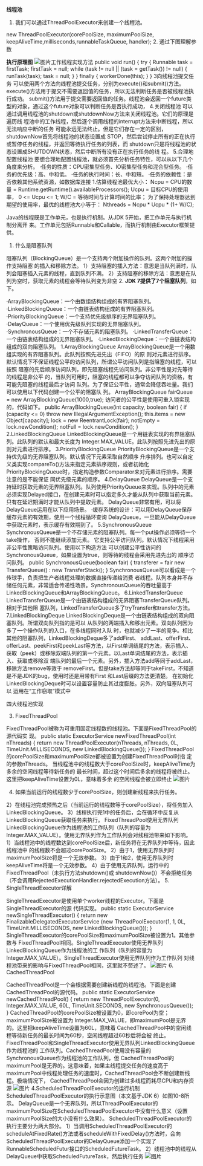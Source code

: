 **线程池**
1. 我们可以通过ThreadPoolExecutor来创建一个线程池。

new ThreadPoolExecutor(corePoolSize, maximumPoolSize, keepAliveTime,milliseconds,runnableTaskQueue, handler); 
2. 通过下图理解参数

**执行原理图**
![图片](https://images-cdn.shimo.im/ND9qXdPwW54MZJOy/image.image/png!thumbnail)工作线程实现方法
public void run() {
try {
Runnable task = firstTask;
firstTask = null;
while (task != null || (task = getTask()) != null) {
runTask(task);
task = null;
}
} finally {
workerDone(this);
}
} 
3向线程池提交任务
可以使用两个方法向线程池提交任务，分别为execute()和submit()方法。execute()方法用于提交不需要返回值的任务，所以无法判断任务是否被线程池执行成功。
   submit()方法用于提交需要返回值的任务。线程池会返回一个future类型的对象，通过这个future对象可以判断任务是否执行成功，
4.关闭线程池 
可以通过调用线程池的shutdown或shutdownNow方法来关闭线程池。它们的原理是遍历线
程池中的工作线程，然后逐个调用线程的interrupt方法来中断线程，所以无法响应中断的任务
可能永远无法终止。但是它们存在一定的区别，shutdownNow首先将线程池的状态设置成
STOP，然后尝试停止所有的正在执行或暂停任务的线程，并返回等待执行任务的列表，而
shutdown只是将线程池的状态设置成SHUTDOWN状态，然后中断所有没有正在执行任务的线
程。 
5.合理地配置线程池
要想合理地配置线程池，就必须首先分析任务特性，可以从以下几个角度来分析。
·任务的性质：CPU密集型任务、IO密集型任务和混合型任务。
·任务的优先级：高、中和低。
·任务的执行时间：长、中和短。
·任务的依赖性：是否依赖其他系统资源，如数据库连接 
1.估算线程池最优大小：
Ncpu = CPU的数量 = Runtime.getRuntime().availableProcessors();
Ucpu = 目标CPU的使用率， 0 <= Ucpu <= 1;
W/C = 等待时间与计算时间的比率；
为了保持处理器达到期望的使用率，最优的线程池大小等于：
Nthreads = Ncpu * Ucpu * (1+ W/C);

Java的线程既是工作单元，也是执行机制。从JDK 5开始，把工作单元与执行机制分离开
来。工作单元包括Runnable和Callable，而执行机制由Executor框架提供。 


1. 什么是阻塞队列

阻塞队列（BlockingQueue）是一个支持两个附加操作的队列。这两个附加的操作支持阻塞
的插入和移除方法。
1）支持阻塞的插入方法：意思是当队列满时，队列会阻塞插入元素的线程，直到队列不满。
2）支持阻塞的移除方法：意思是在队列为空时，获取元素的线程会等待队列变为非空 
2. **JDK 7提供了7个阻塞队列**，如下。

·ArrayBlockingQueue：一个由数组结构组成的有界阻塞队列。
·LinkedBlockingQueue：一个由链表结构组成的有界阻塞队列。
·PriorityBlockingQueue：一个支持优先级排序的无界阻塞队列。
·DelayQueue：一个使用优先级队列实现的无界阻塞队列。
·SynchronousQueue：一个不存储元素的阻塞队列。
·LinkedTransferQueue：一个由链表结构组成的无界阻塞队列。
·LinkedBlockingDeque：一个由链表结构组成的双向阻塞队列。
1.ArrayBlockingQueue
ArrayBlockingQueue是一个用数组实现的有界阻塞队列。此队列按照先进先出（FIFO）的原
则对元素进行排序。
默认情况下不保证线程公平的访问队列，所谓公平访问队列是指阻塞的线程，可以按照
阻塞的先后顺序访问队列，即先阻塞线程先访问队列。非公平性是对先等待的线程是非公平
的，当队列可用时，阻塞的线程都可以争夺访问队列的资格，有可能先阻塞的线程最后才访问
队列。为了保证公平性，通常会降低吞吐量。我们可以使用以下代码创建一个公平的阻塞队
列。
ArrayBlockingQueue fairQueue = new ArrayBlockingQueue(1000,true);
访问者的公平性是使用可重入锁实现的，代码如下。
public ArrayBlockingQueue(int capacity, boolean fair) {
if (capacity <= 0)
throw new IllegalArgumentException();
this.items = new Object[capacity];
lock = new ReentrantLock(fair);
notEmpty = lock.newCondition();
notFull = lock.newCondition();
}
2.LinkedBlockingQueue
LinkedBlockingQueue是一个用链表实现的有界阻塞队列。此队列的默认和最大长度为
Integer.MAX_VALUE。此队列按照先进先出的原则对元素进行排序。
3.PriorityBlockingQueue
PriorityBlockingQueue是一个支持优先级的无界阻塞队列。默认情况下元素采取自然顺序
升序排列。也可以自定义类实现compareTo()方法来指定元素排序规则，或者初始化
PriorityBlockingQueue时，指定构造参数Comparator来对元素进行排序。需要注意的是不能保证
同优先级元素的顺序。
4.DelayQueue
DelayQueue是一个支持延时获取元素的无界阻塞队列。队列使用PriorityQueue来实现。队列中的元素必须实现Delayed接口，在创建元素时可以指定多久才能从队列中获取当前元素。
只有在延迟期满时才能从队列中提取元素。
DelayQueue非常有用，可以将DelayQueue运用在以下应用场景。
·缓存系统的设计：可以用DelayQueue保存缓存元素的有效期，使用一个线程循环查询
DelayQueue，一旦能从DelayQueue中获取元素时，表示缓存有效期到了。
5.SynchronousQueue
SynchronousQueue是一个不存储元素的阻塞队列。每一个put操作必须等待一个take操作，
否则不能继续添加元素。
它支持公平访问队列。默认情况下线程采用非公平性策略访问队列。使用以下构造方法
可以创建公平性访问的SynchronousQueue，如果设置为true，则等待的线程会采用先进先出的
顺序访问队列。
public SynchronousQueue(boolean fair) {
transferer = fair new TransferQueue() : new TransferStack();
}
SynchronousQueue可以看成是一个传球手，负责把生产者线程处理的数据直接传递给消费
者线程。队列本身并不存储任何元素，非常适合传递性场景。SynchronousQueue的吞吐量高于
LinkedBlockingQueue和ArrayBlockingQueue。
6.LinkedTransferQueue
LinkedTransferQueue是一个由链表结构组成的无界阻塞TransferQueue队列。相对于其他阻
塞队列，LinkedTransferQueue多了tryTransfer和transfer方法。
7.LinkedBlockingDeque
LinkedBlockingDeque是一个由链表结构组成的双向阻塞队列。所谓双向队列指的是可以
从队列的两端插入和移出元素。双向队列因为多了一个操作队列的入口，在多线程同时入队
时，也就减少了一半的竞争。相比其他的阻塞队列，LinkedBlockingDeque多了addFirst、
addLast、offerFirst、offerLast、peekFirst和peekLast等方法，以First单词结尾的方法，表示插入、
获取（peek）或移除双端队列的第一个元素。以Last单词结尾的方法，表示插入、获取或移除双
端队列的最后一个元素。另外，插入方法add等同于addLast，移除方法remove等效于
removeFirst。但是take方法却等同于takeFirst，不知道是不是JDK的bug，使用时还是用带有First
和Last后缀的方法更清楚。
在初始化LinkedBlockingDeque时可以设置容量防止其过度膨胀。另外，双向阻塞队列可以
运用在“工作窃取”模式中 


四大线程池实现

3. FixedThreadPool

FixedThreadPool被称为可重用固定线程数的线程池。下面是FixedThreadPool的源代码实
现。
public static ExecutorService newFixedThreadPool(int nThreads) {
return new ThreadPoolExecutor(nThreads, nThreads,
0L, TimeUnit.MILLISECONDS,
new LinkedBlockingQueue<Runnable>());
}
FixedThreadPool的corePoolSize和maximumPoolSize都被设置为创建FixedThreadPool时指
定的参数nThreads。
当线程池中的线程数大于corePoolSize时，keepAliveTime为多余的空闲线程等待新任务的
最长时间，超过这个时间后多余的线程将被终止。这里把keepAliveTime设置为0L，意味着多余
的空闲线程会被立即终止 
![图片](https://images-cdn.shimo.im/RZp2clyTEyoZfUh5/image.image/png!thumbnail)

4. 如果当前运行的线程数少于corePoolSize，则创建新线程来执行任务。

2）在线程池完成预热之后（当前运行的线程数等于corePoolSize），将任务加入
LinkedBlockingQueue。
3）线程执行完1中的任务后，会在循环中反复从LinkedBlockingQueue获取任务来执行。
FixedThreadPool使用无界队列LinkedBlockingQueue作为线程池的工作队列（队列的容量为
Integer.MAX_VALUE）。使用无界队列作为工作队列会对线程池带来如下影响。
1）当线程池中的线程数达到corePoolSize后，新任务将在无界队列中等待，因此线程池中
的线程数不会超过corePoolSize。
2）由于1，使用无界队列时maximumPoolSize将是一个无效参数。
3）由于1和2，使用无界队列时keepAliveTime将是一个无效参数。
4）由于使用无界队列，运行中的FixedThreadPool（未执行方法shutdown()或
shutdownNow()）不会拒绝任务（不会调用RejectedExecutionHandler.rejectedExecution方法）。 
5. SingleThreadExecutor详解

SingleThreadExecutor是使用单个worker线程的Executor。下面是SingleThreadExecutor的源
代码实现。
public static ExecutorService newSingleThreadExecutor() {
return new FinalizableDelegatedExecutorService
(new ThreadPoolExecutor(1, 1,
0L, TimeUnit.MILLISECONDS,
new LinkedBlockingQueue<Runnable>()));
}
SingleThreadExecutor的corePoolSize和maximumPoolSize被设置为1。其他参数与
FixedThreadPool相同。SingleThreadExecutor使用无界队列LinkedBlockingQueue作为线程池的工
作队列（队列的容量为Integer.MAX_VALUE）。SingleThreadExecutor使用无界队列作为工作队列
对线程池带来的影响与FixedThreadPool相同，这里就不赘述了。 
![图片](https://images-cdn.shimo.im/kygu0qqtdUMqPqty/image.image/png!thumbnail)
6. CachedThreadPool

CachedThreadPool是一个会根据需要创建新线程的线程池。下面是创建CachedThreadPool的源代码。
public static ExecutorService newCachedThreadPool() {
return new ThreadPoolExecutor(0, Integer.MAX_VALUE,
60L, TimeUnit.SECONDS,
new SynchronousQueue<Runnable>());
}
CachedThreadPool的corePoolSize被设置为0，即corePool为空；maximumPoolSize被设置为
Integer.MAX_VALUE，即maximumPool是无界的。这里把keepAliveTime设置为60L，意味着
CachedThreadPool中的空闲线程等待新任务的最长时间为60秒，空闲线程超过60秒后将会被
终止。
FixedThreadPool和SingleThreadExecutor使用无界队列LinkedBlockingQueue作为线程池的
工作队列。CachedThreadPool使用没有容量的SynchronousQueue作为线程池的工作队列，但
CachedThreadPool的maximumPool是无界的。这意味着，如果主线程提交任务的速度高于
maximumPool中线程处理任务的速度时，CachedThreadPool会不断创建新线程。极端情况下，
CachedThreadPool会因为创建过多线程而耗尽CPU和内存资源 
![图片](https://images-cdn.shimo.im/PaOLS4vWT6IUx2ob/image.image/png!thumbnail)
4.ScheduledThreadPoolExecutor的运行机制
ScheduledThreadPoolExecutor的执行示意图（本文基于JDK 6）如图10-8所示。
DelayQueue是一个无界队列，所以ThreadPoolExecutor的maximumPoolSize在ScheduledThreadPoolExecutor中没有什么意义（设置maximumPoolSize的大小没有什么效果）。
ScheduledThreadPoolExecutor的执行主要分为两大部分。
1）当调用ScheduledThreadPoolExecutor的scheduleAtFixedRate()方法或者scheduleWithFixedDelay()方法时，会向ScheduledThreadPoolExecutor的DelayQueue添加一个实现了
RunnableScheduledFutur接口的ScheduledFutureTask。
2）线程池中的线程从DelayQueue中获取ScheduledFutureTask，然后执行任务 
![图片](https://images-cdn.shimo.im/2cIJ4pHFspwVOQ2P/image.image/png!thumbnail)

